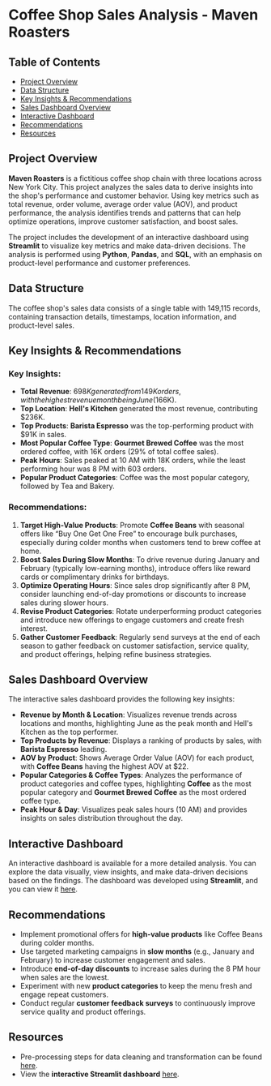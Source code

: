 # Coffee Shop Sales Analysis - Maven Roasters

## Table of Contents
- [Project Overview](#project-overview)
- [Data Structure](#data-structure)
- [Key Insights & Recommendations](#key-insights--recommendations)
- [Sales Dashboard Overview](#sales-dashboard-overview)
- [Interactive Dashboard](#interactive-dashboard)
- [Recommendations](#recommendations)
- [Resources](#resources)

## Project Overview
**Maven Roasters** is a fictitious coffee shop chain with three locations across New York City. This project analyzes the sales data to derive insights into the shop's performance and customer behavior. Using key metrics such as total revenue, order volume, average order value (AOV), and product performance, the analysis identifies trends and patterns that can help optimize operations, improve customer satisfaction, and boost sales.

The project includes the development of an interactive dashboard using **Streamlit** to visualize key metrics and make data-driven decisions. The analysis is performed using **Python**, **Pandas**, and **SQL**, with an emphasis on product-level performance and customer preferences.

## Data Structure
The coffee shop's sales data consists of a single table with 149,115 records, containing transaction details, timestamps, location information, and product-level sales.

## Key Insights & Recommendations

### Key Insights:
- **Total Revenue**: $698K generated from 149K orders, with the highest revenue month being June ($166K).
- **Top Location**: **Hell's Kitchen** generated the most revenue, contributing $236K.
- **Top Products**: **Barista Espresso** was the top-performing product with $91K in sales.
- **Most Popular Coffee Type**: **Gourmet Brewed Coffee** was the most ordered coffee, with 16K orders (29% of total coffee sales).
- **Peak Hours**: Sales peaked at 10 AM with 18K orders, while the least performing hour was 8 PM with 603 orders.
- **Popular Product Categories**: Coffee was the most popular category, followed by Tea and Bakery.

### Recommendations:
1. **Target High-Value Products**: Promote **Coffee Beans** with seasonal offers like “Buy One Get One Free” to encourage bulk purchases, especially during colder months when customers tend to brew coffee at home.
2. **Boost Sales During Slow Months**: To drive revenue during January and February (typically low-earning months), introduce offers like reward cards or complimentary drinks for birthdays.
3. **Optimize Operating Hours**: Since sales drop significantly after 8 PM, consider launching end-of-day promotions or discounts to increase sales during slower hours.
4. **Revise Product Categories**: Rotate underperforming product categories and introduce new offerings to engage customers and create fresh interest.
5. **Gather Customer Feedback**: Regularly send surveys at the end of each season to gather feedback on customer satisfaction, service quality, and product offerings, helping refine business strategies.

## Sales Dashboard Overview
The interactive sales dashboard provides the following key insights:
- **Revenue by Month & Location**: Visualizes revenue trends across locations and months, highlighting June as the peak month and Hell's Kitchen as the top performer.
- **Top Products by Revenue**: Displays a ranking of products by sales, with **Barista Espresso** leading.
- **AOV by Product**: Shows Average Order Value (AOV) for each product, with **Coffee Beans** having the highest AOV at $22.
- **Popular Categories & Coffee Types**: Analyzes the performance of product categories and coffee types, highlighting **Coffee** as the most popular category and **Gourmet Brewed Coffee** as the most ordered coffee type.
- **Peak Hour & Day**: Visualizes peak sales hours (10 AM) and provides insights on sales distribution throughout the day.

## Interactive Dashboard
An interactive dashboard is available for a more detailed analysis. You can explore the data visually, view insights, and make data-driven decisions based on the findings. The dashboard was developed using **Streamlit**, and you can view it [here](link_to_dashboard).

## Recommendations
- Implement promotional offers for **high-value products** like Coffee Beans during colder months.
- Use targeted marketing campaigns in **slow months** (e.g., January and February) to increase customer engagement and sales.
- Introduce **end-of-day discounts** to increase sales during the 8 PM hour when sales are the lowest.
- Experiment with new **product categories** to keep the menu fresh and engage repeat customers.
- Conduct regular **customer feedback surveys** to continuously improve service quality and product offerings.

## Resources
- Pre-processing steps for data cleaning and transformation can be found [here](link_to_resources).
- View the **interactive Streamlit dashboard** [here](link_to_dashboard).

